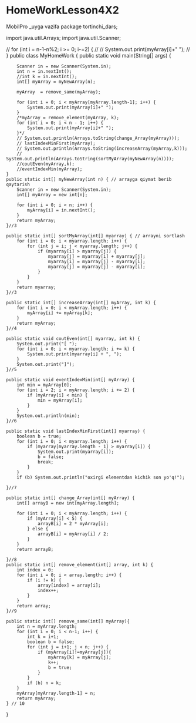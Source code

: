 # HomeWorkLesson4X2
MobilPro _uyga vazifa
package tortinchi_dars;

import java.util.Arrays;
import java.util.Scanner;

// for (int i = n-1-n%2; i >= 0; i-=2) {
//
//            System.out.print(myArray[i]+" ");
//        }
public class MyHomeWork {
    public static void main(String[] args) {

        Scanner in = new Scanner(System.in);
        int n = in.nextInt();
        //int k = in.nextInt();
        int[] myArray = myNewArray(n);

        myArray  = remove_same(myArray);

        for (int i = 0; i < myArray[myArray.length-1]; i++) {
            System.out.print(myArray[i]+" ");
        }
        /*myArray = remove_element(myArray, k);
        for (int i = 0; i < n - 1; i++) {
            System.out.print(myArray[i]+" ");
        }*/
        // System.out.println(Arrays.toString(change_Array(myArray)));
        // lastIndexMinFirst(myArray);
        // System.out.println(Arrays.toString(increaseArray(myArray,k)));
        // System.out.println(Arrays.toString(sortMyArray(myNewArray(n))));
        //coutEven(myArray,k);
        //eventIndexMin(myArray);
    }
    public static int[] myNewArray(int n) { // arrayga qiymat berib qaytarish
        Scanner in = new Scanner(System.in);
        int[] myArray = new int[n];

        for (int i = 0; i < n; i++) {
            myArray[i] = in.nextInt();
        }
        return myArray;
    }//3

    public static int[] sortMyArray(int[] myarray) { // arrayni sortlash
        for (int i = 0; i < myarray.length; i++) {
            for (int j = i; j < myarray.length; j++) {
                if (myarray[i] > myarray[j]) {
                    myarray[j] = myarray[i] + myarray[j];
                    myarray[i] = myarray[j] - myarray[i];
                    myarray[j] = myarray[j] - myarray[i];
                }
            }
        }
        return myarray;
    }//3

    public static int[] increaseArray(int[] myArray, int k) {
        for (int i = 0; i < myArray.length; i++) {
            myArray[i] += myArray[k];
        }
        return myArray;
    }//4

    public static void coutEven(int[] myarray, int k) {
        System.out.print("[ ");
        for (int i = 0; i < myarray.length; i += k) {
            System.out.print(myarray[i] + ", ");
        }
        System.out.print("]");
    }//5

    public static void eventIndexMin(int[] myArray) {
        int min = myArray[0];
        for (int i = 2; i < myArray.length; i += 2) {
            if (myArray[i] < min) {
                min = myArray[i];
            }
        }
        System.out.println(min);
    }//6

    public static void lastIndexMinFirst(int[] myarray) {
        boolean b = true;
        for (int i = 0; i < myarray.length; i++) {
            if (myarray[myarray.length - 1] > myarray[i]) {
                System.out.print(myarray[i]);
                b = false;
                break;
            }
        }
        if (b) System.out.println("oxirgi elementdan kichik son yo'q!");

    }//7

    public static int[] change_Array(int[] myArray) {
        int[] arrayB = new int[myArray.length];

        for (int i = 0; i < myArray.length; i++) {
            if (myArray[i] < 5) {
                arrayB[i] = 2 * myArray[i];
            } else {
                arrayB[i] = myArray[i] / 2;
            }
        }
        return arrayB;

    }//8
    public static int[] remove_element(int[] array, int k) {
        int index = 0;
        for (int i = 0; i < array.length; i++) {
            if (i != k) {
                array[index] = array[i];
                index++;
            }
        }
        return array;
    }//9

    public static int[] remove_same(int[] myArray){
        int n = myArray.length;
        for (int i = 0; i < n-1; i++) {
            int k = i+1;
            boolean b = false;
            for (int j = i+1; j < n; j++) {
                if (myArray[i]!=myArray[j]){
                    myArray[k] = myArray[j];
                    k++;
                    b = true;
                }
            }
            if (b) n = k;
        }
        myArray[myArray.length-1] = n;
        return myArray;
    } // 10
}
